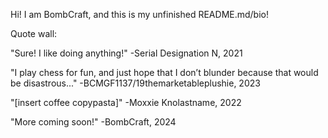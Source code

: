 Hi! I am BombCraft, and this is my unfinished README.md/bio!

Quote wall:

"Sure! I like doing anything!" -Serial Designation N, 2021

"I play chess for fun, and just hope that I don’t blunder because that would be disastrous..." -BCMGF1137/19themarketableplushie, 2023

"[insert coffee copypasta]" -Moxxie Knolastname, 2022

"More coming soon!" -BombCraft, 2024
